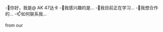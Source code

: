 -👋你好，我是@ AK 47达卡
-👀我感兴趣的是...
-🌱我目前正在学习...
-💞我想合作的️...
-📫如何联系我...

<!---
AK 47达卡/AK 47达卡是✨特殊✨库,因为它的" README.md "(此文件)出现在您的开源代码库个人资料中。
您可以单击预览链接来查看您的更改。
---> from our
